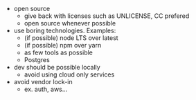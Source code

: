 
* open source
  * give back with licenses such as UNLICENSE, CC prefered
  * open source whenever possible
* use boring technologies. Examples:
  * (if possible) node LTS over latest
  * (if possible) npm over yarn
  * as few tools as possible
  * Postgres
* dev should be possible locally
  * avoid using cloud only services
* avoid vendor lock-in
  * ex. auth, aws...
